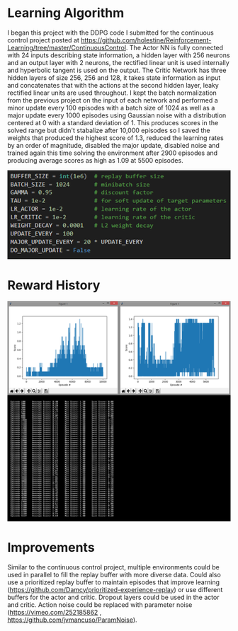 # Learning Algorithm
I began this project with the DDPG code I submitted for the continuous control project posted at https://github.com/holestine/Reinforcement-Learning/tree/master/ContinuousControl. The Actor NN is fully connected with 24 inputs describing state information, a hidden layer with 256 neurons and an output layer with 2 neurons, the rectified linear unit is used internally and hyperbolic tangent is used on the output. The Critic Network has three hidden layers of size 256, 256 and 128, it takes state information as input and concatenates that with the actions at the second hidden layer, leaky rectified linear units are used throughout. I kept the batch normalization from the previous project on the input of each network and performed a minor update every 100 episodes with a batch size of 1024 as well as a major update every 1000 episodes using Gaussian noise with a distribution centered at 0 with a standard deviation of 1. This produces scores in the solved range but didn't stabalize after 10,000 episodes so I saved the weights that produced the highest score of 1.3, reduced the learning rates by an order of magnitude, disabled the major update, disabled noise and trained again this time solving the environment after 2900 episodes and producing average scores as high as 1.09 at 5500 episodes.

![Hyperparameters](images/hyper.png)

# Reward History

![Training Profile](images/training.png)

# Improvements
Similar to the continuous control project, multiple environments could be used in parallel to fill the replay buffer with more diverse data. Could also use a prioritized replay buffer to maintain episodes that improve learning (https://github.com/Damcy/prioritized-experience-replay) or use different buffers for the actor and critic. Dropout layers could be used in the actor and critic. Action noise could be replaced with parameter noise (https://vimeo.com/252185862 , https://github.com/jvmancuso/ParamNoise).
